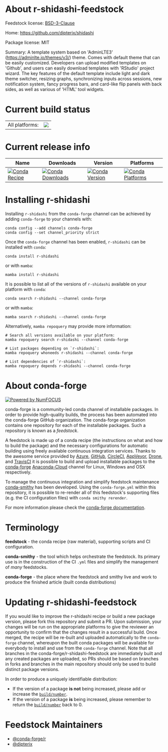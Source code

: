 About r-shidashi-feedstock
==========================

Feedstock license: [BSD-3-Clause](https://github.com/conda-forge/r-shidashi-feedstock/blob/main/LICENSE.txt)

Home: https://github.com/dipterix/shidashi

Package license: MIT

Summary: A template system based on 'AdminLTE3' (<https://adminlte.io/themes/v3/>) theme. Comes
with default theme that can be easily customized. Developers can upload modified
templates on 'Github', and users can easily download templates with 'RStudio' project
wizard. The key features of the default template include light and dark theme switcher,
resizing graphs, synchronizing inputs across sessions, new notification system,
fancy progress bars, and card-like flip panels with back sides, as well as various
of 'HTML' tool widgets.


Current build status
====================


<table><tr><td>All platforms:</td>
    <td>
      <a href="https://dev.azure.com/conda-forge/feedstock-builds/_build/latest?definitionId=17815&branchName=main">
        <img src="https://dev.azure.com/conda-forge/feedstock-builds/_apis/build/status/r-shidashi-feedstock?branchName=main">
      </a>
    </td>
  </tr>
</table>

Current release info
====================

| Name | Downloads | Version | Platforms |
| --- | --- | --- | --- |
| [![Conda Recipe](https://img.shields.io/badge/recipe-r--shidashi-green.svg)](https://anaconda.org/conda-forge/r-shidashi) | [![Conda Downloads](https://img.shields.io/conda/dn/conda-forge/r-shidashi.svg)](https://anaconda.org/conda-forge/r-shidashi) | [![Conda Version](https://img.shields.io/conda/vn/conda-forge/r-shidashi.svg)](https://anaconda.org/conda-forge/r-shidashi) | [![Conda Platforms](https://img.shields.io/conda/pn/conda-forge/r-shidashi.svg)](https://anaconda.org/conda-forge/r-shidashi) |

Installing r-shidashi
=====================

Installing `r-shidashi` from the `conda-forge` channel can be achieved by adding `conda-forge` to your channels with:

```
conda config --add channels conda-forge
conda config --set channel_priority strict
```

Once the `conda-forge` channel has been enabled, `r-shidashi` can be installed with `conda`:

```
conda install r-shidashi
```

or with `mamba`:

```
mamba install r-shidashi
```

It is possible to list all of the versions of `r-shidashi` available on your platform with `conda`:

```
conda search r-shidashi --channel conda-forge
```

or with `mamba`:

```
mamba search r-shidashi --channel conda-forge
```

Alternatively, `mamba repoquery` may provide more information:

```
# Search all versions available on your platform:
mamba repoquery search r-shidashi --channel conda-forge

# List packages depending on `r-shidashi`:
mamba repoquery whoneeds r-shidashi --channel conda-forge

# List dependencies of `r-shidashi`:
mamba repoquery depends r-shidashi --channel conda-forge
```


About conda-forge
=================

[![Powered by
NumFOCUS](https://img.shields.io/badge/powered%20by-NumFOCUS-orange.svg?style=flat&colorA=E1523D&colorB=007D8A)](https://numfocus.org)

conda-forge is a community-led conda channel of installable packages.
In order to provide high-quality builds, the process has been automated into the
conda-forge GitHub organization. The conda-forge organization contains one repository
for each of the installable packages. Such a repository is known as a *feedstock*.

A feedstock is made up of a conda recipe (the instructions on what and how to build
the package) and the necessary configurations for automatic building using freely
available continuous integration services. Thanks to the awesome service provided by
[Azure](https://azure.microsoft.com/en-us/services/devops/), [GitHub](https://github.com/),
[CircleCI](https://circleci.com/), [AppVeyor](https://www.appveyor.com/),
[Drone](https://cloud.drone.io/welcome), and [TravisCI](https://travis-ci.com/)
it is possible to build and upload installable packages to the
[conda-forge](https://anaconda.org/conda-forge) [Anaconda-Cloud](https://anaconda.org/)
channel for Linux, Windows and OSX respectively.

To manage the continuous integration and simplify feedstock maintenance
[conda-smithy](https://github.com/conda-forge/conda-smithy) has been developed.
Using the ``conda-forge.yml`` within this repository, it is possible to re-render all of
this feedstock's supporting files (e.g. the CI configuration files) with ``conda smithy rerender``.

For more information please check the [conda-forge documentation](https://conda-forge.org/docs/).

Terminology
===========

**feedstock** - the conda recipe (raw material), supporting scripts and CI configuration.

**conda-smithy** - the tool which helps orchestrate the feedstock.
                   Its primary use is in the construction of the CI ``.yml`` files
                   and simplify the management of *many* feedstocks.

**conda-forge** - the place where the feedstock and smithy live and work to
                  produce the finished article (built conda distributions)


Updating r-shidashi-feedstock
=============================

If you would like to improve the r-shidashi recipe or build a new
package version, please fork this repository and submit a PR. Upon submission,
your changes will be run on the appropriate platforms to give the reviewer an
opportunity to confirm that the changes result in a successful build. Once
merged, the recipe will be re-built and uploaded automatically to the
`conda-forge` channel, whereupon the built conda packages will be available for
everybody to install and use from the `conda-forge` channel.
Note that all branches in the conda-forge/r-shidashi-feedstock are
immediately built and any created packages are uploaded, so PRs should be based
on branches in forks and branches in the main repository should only be used to
build distinct package versions.

In order to produce a uniquely identifiable distribution:
 * If the version of a package **is not** being increased, please add or increase
   the [``build/number``](https://docs.conda.io/projects/conda-build/en/latest/resources/define-metadata.html#build-number-and-string).
 * If the version of a package **is** being increased, please remember to return
   the [``build/number``](https://docs.conda.io/projects/conda-build/en/latest/resources/define-metadata.html#build-number-and-string)
   back to 0.

Feedstock Maintainers
=====================

* [@conda-forge/r](https://github.com/conda-forge/r/)
* [@dipterix](https://github.com/dipterix/)

